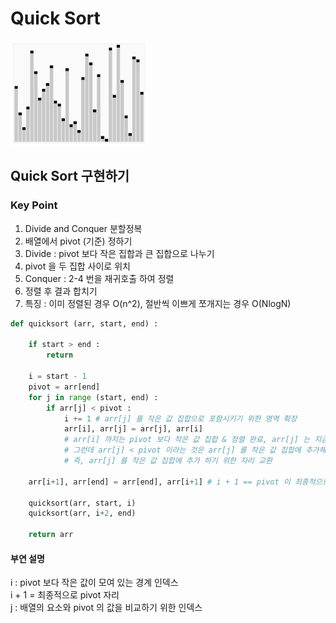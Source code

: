 # Quick Sort
![Wikipedia - Quick Sort](assets/gif_quicksort.gif)
## Quick Sort 구현하기
### Key Point
1. Divide and Conquer 분할정복
2. 배열에서 pivot (기준) 정하기
3. Divide : pivot 보다 작은 집합과 큰 집합으로 나누기
4. pivot 을 두 집합 사이로 위치
5. Conquer : 2-4 번을 재귀호출 하여 정렬
6. 정렬 후 결과 합치기
7. 특징 : 이미 정렬된 경우 O(n^2), 절반씩 이쁘게 쪼개지는 경우 O(NlogN)
```python
def quicksort (arr, start, end) :

    if start > end :
        return

    i = start - 1
    pivot = arr[end]
    for j in range (start, end) :
        if arr[j] < pivot :
            i += 1 # arr[j] 를 작은 값 집합으로 포함시키기 위한 영역 확장
            arr[i], arr[j] = arr[j], arr[i]
            # arr[i] 까지는 pivot 보다 작은 값 집합 & 정렬 완료, arr[j] 는 지금 확인하는 값
            # 그런데 arr[j] < pivot 이라는 것은 arr[j] 를 작은 값 집합에 추가해야 한다는 뜻
            # 즉, arr[j] 를 작은 값 집합에 추가 하기 위한 자리 교환

    arr[i+1], arr[end] = arr[end], arr[i+1] # i + 1 == pivot 이 최종적으로 위치할 index

    quicksort(arr, start, i)
    quicksort(arr, i+2, end)
    
    return arr
```
#### 부연 설명
i : pivot 보다 작은 값이 모여 있는 경계 인덱스  
i + 1 = 최종적으로 pivot 자리  
j : 배열의 요소와 pivot 의 값을 비교하기 위한 인덱스